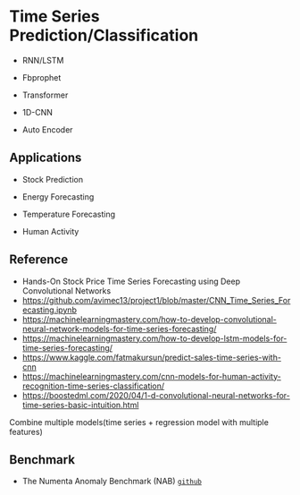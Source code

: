 # Time Series Prediction/Classification


* RNN/LSTM

* Fbprophet

* Transformer

* 1D-CNN

* Auto Encoder

## Applications

* Stock Prediction

* Energy Forecasting

* Temperature Forecasting 

* Human Activity

## Reference

* Hands-On Stock Price Time Series Forecasting using Deep Convolutional Networks
* https://github.com/avimec13/project1/blob/master/CNN_Time_Series_Forecasting.ipynb
* https://machinelearningmastery.com/how-to-develop-convolutional-neural-network-models-for-time-series-forecasting/
* https://machinelearningmastery.com/how-to-develop-lstm-models-for-time-series-forecasting/
* https://www.kaggle.com/fatmakursun/predict-sales-time-series-with-cnn
* https://machinelearningmastery.com/cnn-models-for-human-activity-recognition-time-series-classification/
* https://boostedml.com/2020/04/1-d-convolutional-neural-networks-for-time-series-basic-intuition.html


Combine multiple models(time series + regression model with multiple features)

## Benchmark

* The Numenta Anomaly Benchmark (NAB) [`github`](https://github.com/numenta/NAB)



